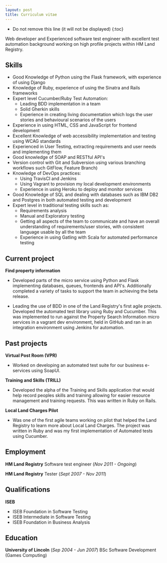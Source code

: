 ```yaml
---
layout: post
title: Curriculum vitae
---
```


* Do not remove this line (it will not be displayed)
{:toc}

Web developer and Experienced software test engineer with excellent test automation background working on high profile projects within HM Land Registry.

## Skills

* Good Knowledge of Python using the Flask framework, with experience of using Django
* Knowledge of Ruby, experience of using the Sinatra and Rails frameworks
* Expert level Cucumber/Ruby Test Automation:
    * Leading BDD implementation in a team
    * Solid Gherkin skills
    * Experience in creating living documentation which logs the user stories and behavioural scenarios of the users
* Experience in using HTML, CSS and JavaScript for frontend development
* Excellent Knowledge of web accessibility implementation and testing using WCAG standards
* Experienced in User Testing, extracting requirements and user needs and implementing them
* Good knowledge of SOAP and RESTful API's
* Version control with Git and Subversion using various branching workflows such GitFlow, Feature Branch)
* Knowledge of DevOps practices:
    * Using TravisCI and Jenkins
    * Using Vagrant to provision my local development environments
    * Experience in using Heroku to deploy and monitor services
* Good Knowledge of SQL and dealing with databases such as IBM DB2 and Postgres in both automated testing and development
* Expert level in traditional testing skills such as:
	* Requirements analysis
	* Manual and Exploratory testing
   * Getting all aspects of the team to communicate and have an overall understanding of requirements/user stories, with consistent language usable by all the team
    * Experience in using Gatling with Scala for automated performance testing


## Current project
**Find property information**

* Developed parts of the micro service using Python and Flask implementing databases, queues, frontends and API's.  Additionally completed a variety of tasks to support the team in achieving the beta release.

* Leading the use of BDD in one of the Land Registry's first agile projects.  Developed the automated test library using Ruby and Cucumber.  This was implemented to run against the Property Search Information micro services in a vagrant dev environment, held in GitHub and ran in an integration environment using Jenkins for automation.

## Past projects

**Virtual Post Room (VPR)**

* Worked on developing an automated test suite for our business e-services using SoapUI.

**Training and Skills (TRILL)**

* Developed the alpha of the Training and Skills application that would help record peoples skills and training allowing for easier resource management and training requests.  This was written in Ruby on Rails.

**Local Land Charges Pilot**

* Was one of the first agile teams working on pilot that helped the Land Registry to learn more about Local Land Charges.  The project was written in Ruby and was my first implementation of Automated tests using Cucumber.

## Employment

**HM Land Registry**
Software test engineer
(_Nov 2011 - Ongoing_)  

**HM Land Registry**
Tester
(_Sept 2007 - Nov 2011_)

## Qualifications

**ISEB**

* ISEB Foundation in Software Testing
* ISEB Intermediate in Software Testing
* ISEB Foundation in Business Analysis

## Education

**University of Lincoln**
(_Sep 2004 - Jun 2007_)
BSc Software Development (Games Computing)
